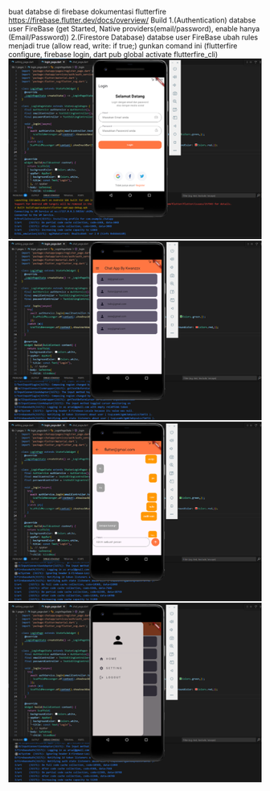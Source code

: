 buat databse di firebase
dokumentasi flutterfire https://firebase.flutter.dev/docs/overview/
Build
1.(Authentication) databse user FireBase (get Started, Native providers(email/password), enable hanya (Email/Password))
2.(Firestore Database) databse user FireBase ubah rules menjadi true (allow read, write: if true;)
gunkan comand ini (flutterfire configure, firebase login, dart pub global activate flutterfire_cli)
![alt text](https://github.com/arsalfrlh/ChattApp-flutter-firebase/blob/main/login.PNG?raw=true)
![alt text](https://github.com/arsalfrlh/ChattApp-flutter-firebase/blob/main/home.PNG?raw=true)
![alt text](https://github.com/arsalfrlh/ChattApp-flutter-firebase/blob/main/chat.PNG?raw=true)
![alt text](https://github.com/arsalfrlh/ChattApp-flutter-firebase/blob/main/menu.PNG?raw=true)

